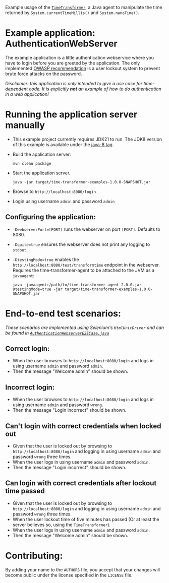 Example usage of the [`TimeTransformer`](https://github.com/TOPdesk/time-transformer-agent), a Java agent to manipulate the time returned by `System.currentTimeMillis()` and `System.nanoTime()`.

# Example application: AuthenticationWebServer

The example application is a little authentication webservice where you have to login before you are greeted by the application. The only implemented [OWASP recommendation](https://www.owasp.org/index.php/Authentication_Cheat_Sheet#Prevent_Brute-Force_Attacks) is a user lockout system to prevent brute force attacks on the password.

*Disclaimer: this application is only intended to give a use case for time-dependent code. It is explicitly __not__ an example of how to do authentication in a web application!*

# Running the application server manually
* This example project currently requires JDK21 to run. The JDK8 version of this example is available under the [java-8 tag](https://github.com/TOPdesk/time-transformer-examples/tree/java-8).
* Build the application server:
  ```
  mvn clean package
  ```

* Start the application server.
  ```
  java -jar target/time-transformer-examples-1.0.0-SNAPSHOT.jar
  ```

* Browse to `http://localhost:8080/login`
* Login using username `admin` and password `admin`

## Configuring the application:
* `-DwebserverPort=[PORT]` runs the webserver on port `[PORT]`. Defaults to 8080.
* `-Dquite=true` ensures the webserver does not print any logging to `stdout`.
* `-DtestingMode=true` enables the `http://localhost:8080/test/transformtime` endpoint in the webserver. Requires the time-transformer-agent to be attached to the JVM as a `javaagent`:

    ```
    java -javaagent:/path/to/time-transformer-agent-2.0.0.jar -DtestingMode=true -jar target/time-transformer-examples-1.0.0-SNAPSHOT.jar
    ```

# End-to-end test scenarios:

*These scenarios are implemented using Selenium's `HtmlUnitDriver` and can be found in [`AuthenticationWebserverE2ECase.java`](https://github.com/TOPdesk/time-transformer-examples/tree/master/src/test/java/com/topdesk/timetransformer/examples/webserver/AuthenticationWebserverE2ECase.java)*

## Correct login:

* When the user browses to `http://localhost:8080/login` and logs in using username `admin` and password `admin`.
* Then the message "Welcome admin" should be shown.

## Incorrect login:
* When the user browses to `http://localhost:8080/login` and logs in using username `admin` and password `wrong`.
* Then the message "Login incorrect" should be shown.

## Can't login with correct credentials when locked out
* Given that the user is locked out by browsing to `http://localhost:8080/login` and logging in using username `admin` and password `wrong` three times.
* When the user logs in using username `admin` and password `admin`.
* Then the message "Login incorrect" should be shown.

## Can login with correct credentials after lockout time passed
* Given that the user is locked out by browsing to `http://localhost:8080/login` and logging in using username `admin` and password `wrong` three times.
* When the user lockout time of five minutes has passed (Or at least the server believes so, using the `TimeTransformer`).
* When the user logs in using username `admin` and password `admin`.
* Then the message "Welcome admin" should be shown.

# Contributing:
By adding your name to the `AUTHORS` file, you accept that your changes will become public under the license specified in the `LICENSE` file.
